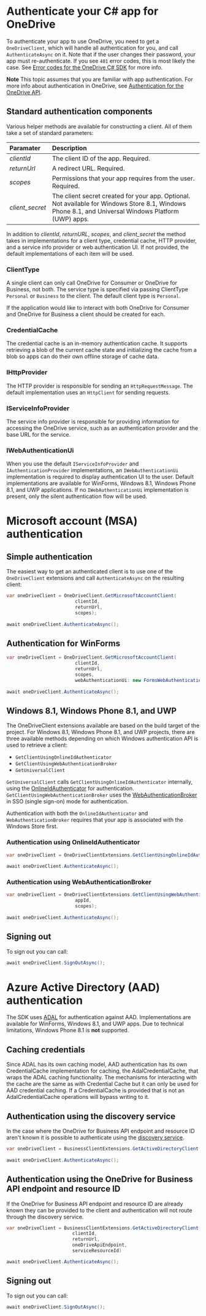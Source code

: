 Authenticate your C# app for OneDrive
=====

To authenticate your app to use OneDrive, you need to get a `OneDriveClient`, which will handle all authentication for you, and call `AuthenticateAsync` on it. Note that if the user changes their password, your app must re-authenticate.  If you see `401` error codes, this is most likely the case. See [Error codes for the OneDrive C# SDK](errors.md) for more info.

**Note** This topic assumes that you are familiar with app authentication. For more info about authentication in OneDrive, see [Authentication for the OneDrive API](https://dev.onedrive.com/auth/readme.htm).

## Standard authentication components

Various helper methods are available for constructing a client. All of them take a set of standard parameters:

| Paramater | Description |
|:----------|:------------|
| _clientId_ | The client ID of the app. Required. |
| _returnUrl_ | A redirect URL. Required. |
| _scopes_ | Permissions that your app requires from the user. Required. |
| _client\_secret_ | The client secret created for your app. Optional. Not available for Windows Store 8.1, Windows Phone 8.1, and Universal Windows Platform (UWP) apps. |

In addition to _clientId_, _returnURL_, _scopes_, and _client\_secret_ the method takes in implementations for a client type, credential cache, HTTP provider, and a service info provider or web authentication UI. If not provided, the default implementations of each item will be used.

### ClientType
A single client can only call OneDrive for Consumer or OneDrive for Business, not both. The service type is specified via passing ClientType `Personal` or `Business` to the client. The default client type is `Personal`.

If the application would like to interact with both OneDrive for Consumer and OneDrive for Business a client should be created for each.

### CredentialCache

The credential cache is an in-memory authentication cache. It supports retrieving a blob of the current cache state and initializing the cache from a blob so apps can do their own offline storage of cache data.

### IHttpProvider

The HTTP provider is responsible for sending an `HttpRequestMessage`. The default implementation uses an `HttpClient` for sending requests.

### IServiceInfoProvider

The service info provider is responsible for providing information for accessing the OneDrive service, such as an authentication provider and the base URL for the service.

### IWebAuthenticationUi

When you use the default `IServiceInfoProvider` and `IAuthenticationProvider` implementations, an `IWebAuthenticationUi` implementation is required to display authentication UI to the user. Default implementations are available for WinForms, Windows 8.1, Windows Phone 8.1, and UWP applications. If no `IWebAuthenticationUi` implementation is present, only the silent authentication flow will be used.

# Microsoft account (MSA) authentication
## Simple authentication
The easiest way to get an authenticated client is to use one of the `OneDriveClient` extensions and call `AuthenticateAsync` on the resulting client:

```csharp
var oneDriveClient = OneDriveClient.GetMicrosoftAccountClient(
                         clientId,
                         returnUrl,
                         scopes);
                         
await oneDriveClient.AuthenticateAsync();
```

## Authentication for WinForms

```csharp
var oneDriveClient = OneDriveClient.GetMicrosoftAccountClient(
                         clientId,
                         returnUrl,
                         scopes,
                         webAuthenticationUi: new FormsWebAuthenticationUi());
                         
await oneDriveClient.AuthenticateAsync();
```

## Windows 8.1, Windows Phone 8.1, and UWP

The OneDriveClient extensions available are based on the build target of the project. For Windows 8.1, Windows Phone 8.1, and UWP projects, there are three available methods depending on which Windows authentication API is used to retrieve a client:

* `GetClientUsingOnlineIdAuthenticator`
* `GetClientUsingWebAuthenticationBroker`
* `GetUniversalClient`

`GetUniversalClient` calls `GetClientUsingOnlineIdAuthenticator` internally, using the [OnlineIdAuthenticator](https://msdn.microsoft.com/en-us/library/windows/apps/windows.security.authentication.onlineid.onlineidauthenticator.aspx) for authentication. `GetClientUsingWebAuthenticationBroker` uses the [WebAuthenticationBroker](https://msdn.microsoft.com/en-us/library/windows/apps/windows.security.authentication.web.webauthenticationbroker.aspx) in SSO (single sign-on) mode for authentication.

Authentication with both the `OnlineIdAuthenticator` and `WebAuthenticationBroker` requires that your app is associated with the Windows Store first.

### Authentication using OnlineIdAuthenticator

```csharp
var oneDriveClient = OneDriveClientExtensions.GetClientUsingOnlineIdAuthenticator(scopes);
                         
await oneDriveClient.AuthenticateAsync();
```

### Authentication using WebAuthenticationBroker

```csharp
var oneDriveClient = OneDriveClientExtensions.GetClientUsingWebAuthenticationBroker(
                         appId,
                         scopes);
                         
await oneDriveClient.AuthenticateAsync();
```

## Signing out

To sign out you can call:

```csharp
await oneDriveClient.SignOutAsync();
```

# Azure Active Directory (AAD) authentication

The SDK uses [ADAL](https://github.com/AzureAD/azure-activedirectory-library-for-dotnet) for authentication against AAD. Implementations are available for WinForms, Windows 8.1, and UWP apps. Due to technical limitations, Windows Phone 8.1 is **not** supported.

## Caching credentials

Since ADAL has its own caching model, AAD authentication has its own CredentialCache implementation for caching, the AdalCredentialCache, that wraps the ADAL caching functionality. The mechanisms for interacting with the cache are the same as with Credential Cache but it can only be used for AAD credential caching. If a CredentialCache is provided that is not an AdalCredentialCache operations will bypass writing to it.

## Authentication using the discovery service

In the case where the OneDrive for Business API endpoint and resource ID aren't known it is possible to authenticate using the [discovery service](https://msdn.microsoft.com/en-us/office/office365/howto/discover-service-endpoints).

```csharp
var oneDriveClient = BusinessClientExtensions.GetActiveDirectoryClient(clientId, returnUrl);
                         
await oneDriveClient.AuthenticateAsync();
```

## Authentication using the OneDrive for Business API endpoint and resource ID

If the OneDrive for Business API endpoint and resource ID are already known they can be provided to the client and authentication will not route through the discovery service.

```csharp
var oneDriveClient = BusinessClientExtensions.GetActiveDirectoryClient(
                        clientId,
                        returnUrl,
                        oneDriveApiEndpoint,
                        serviceResourceId)

await oneDriveClient.AuthenticateAsync();
```

## Signing out

To sign out you can call:

```csharp
await oneDriveClient.SignOutAsync();
```
